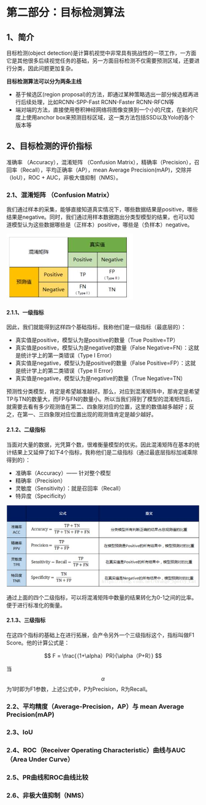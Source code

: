 # 第二部分：目标检测算法

## 1、简介

目标检测\(object detection\)是计算机视觉中非常具有挑战性的一项工作，一方面它是其他很多后续视觉任务的基础，另一方面目标检测不仅需要预测区域，还要进行分类，因此问题更加复杂。

**目标检测算法可以分为两条主线**

* 基于候选区\(region proposal\)的方法，即通过某种策略选出一部分候选框再进行后续处理，比如RCNN-SPP-Fast RCNN-Faster RCNN-RFCN等
* 端对端的方法，直接使用卷积神经网络将图像变换到一个小的尺度，在新的尺度上使用anchor box来预测目标区域，这一类方法包括SSD以及Yolo的各个版本等

## 2、目标检测的评价指标

准确率 （Accuracy），混淆矩阵 （Confusion Matrix），精确率（Precision），召回率（Recall），平均正确率（AP），mean Average Precision\(mAP\)，交除并（IoU），ROC + AUC，非极大值抑制（NMS）。

### 2.1、**混淆矩阵 （Confusion Matrix）**

我们通过样本的采集，能够直接知道真实情况下，哪些数据结果是positive，哪些结果是negative。同时，我们通过用样本数据跑出分类型模型的结果，也可以知道模型认为这些数据哪些是（正样本）positive，哪些是（负样本）negative。

![](/Image/算法/深度学习/深度学习应用算法/混淆矩阵.jpg)

#### 2.1.1、一级指标

因此，我们就能得到这样四个基础指标，我称他们是一级指标（最底层的）：

* 真实值是positive，模型认为是positive的数量（True Positive=TP）
* 真实值是positive，模型认为是negative的数量（False Negative=FN）：这就是统计学上的第一类错误（Type I Error）
* 真实值是negative，模型认为是positive的数量（False Positive=FP）：这就是统计学上的第二类错误（Type II Error）
* 真实值是negative，模型认为是negative的数量（True Negative=TN）

预测性分类模型，肯定是希望越准越好。那么，对应到混淆矩阵中，那肯定是希望TP与TN的数量大，而FP与FN的数量小。所以当我们得到了模型的混淆矩阵后，就需要去看有多少观测值在第二、四象限对应的位置，这里的数值越多越好；反之，在第一、三四象限对应位置出现的观测值肯定是越少越好。

#### 2.1.2、二级指标

当面对大量的数据，光凭算个数，很难衡量模型的优劣。因此混淆矩阵在基本的统计结果上又延伸了如下4个指标，我称他们是二级指标（通过最底层指标加减乘除得到的）：

* 准确率（Accuracy）—— 针对整个模型
* 精确率（Precision）
* 灵敏度（Sensitivity）：就是召回率（Recall）
* 特异度（Specificity）

![](/Image/算法/深度学习/深度学习应用算法/二级指标.jpg)

通过上面的四个二级指标，可以将混淆矩阵中数量的结果转化为0-1之间的比率。便于进行标准化的衡量。

#### 2.1.3、三级指标

在这四个指标的基础上在进行拓展，会产令另外一个三级指标这个，指标叫做F1 Score。他的计算公式是：


$$
F = \frac{（1+\alpha）PR}{\alpha（P+R）}
$$


当$$\alpha$$为1时即为F1参数，上述公式中，P为Precision，R为Recall。



### 2.2、**平均精度（Average-Precision，AP）与** **mean Average Precision\(mAP\)**

### 2.3、**IoU**

### 2.4、**ROC（Receiver Operating Characteristic）曲线与AUC（Area Under Curve）**

### 2.5、**PR曲线和ROC曲线比较**

### 2.6、**非极大值抑制（NMS）**



